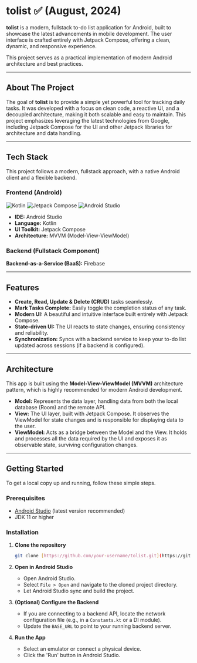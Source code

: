 # tolist ✅ (August, 2024)

**tolist** is a modern, fullstack to-do list application for Android, built to showcase the latest advancements in mobile development. The user interface is crafted entirely with Jetpack Compose, offering a clean, dynamic, and responsive experience.

This project serves as a practical implementation of modern Android architecture and best practices.

---

## About The Project

The goal of **tolist** is to provide a simple yet powerful tool for tracking daily tasks. It was developed with a focus on clean code, a reactive UI, and a decoupled architecture, making it both scalable and easy to maintain. This project emphasizes leveraging the latest technologies from Google, including Jetpack Compose for the UI and other Jetpack libraries for architecture and data handling.

---

## Tech Stack

This project follows a modern, fullstack approach, with a native Android client and a flexible backend.

### **Frontend (Android)**
![Kotlin](https://img.shields.io/badge/kotlin-%237F52FF.svg?style=for-the-badge&logo=kotlin&logoColor=white)
![Jetpack Compose](https://img.shields.io/badge/Jetpack%20Compose-000?style=for-the-badge&logo=jetpackcompose&logoColor=4285F4)
![Android Studio](https://img.shields.io/badge/Android%20Studio-3DDC84.svg?style=for-the-badge&logo=android-studio&logoColor=white)

* **IDE:** Android Studio
* **Language:** Kotlin
* **UI Toolkit:** Jetpack Compose
* **Architecture:** MVVM (Model-View-ViewModel)

### **Backend (Fullstack Component)**

**Backend-as-a-Service (BaaS):** Firebase

---

## Features

* **Create, Read, Update & Delete (CRUD)** tasks seamlessly.
* **Mark Tasks Complete:** Easily toggle the completion status of any task.
* **Modern UI:** A beautiful and intuitive interface built entirely with Jetpack Compose.
* **State-driven UI:** The UI reacts to state changes, ensuring consistency and reliability.
* **Synchronization:** Syncs with a backend service to keep your to-do list updated across sessions (if a backend is configured).

---

## Architecture

This app is built using the **Model-View-ViewModel (MVVM)** architecture pattern, which is highly recommended for modern Android development.

* **Model:** Represents the data layer, handling data from both the local database (Room) and the remote API.
* **View:** The UI layer, built with Jetpack Compose. It observes the ViewModel for state changes and is responsible for displaying data to the user.
* **ViewModel:** Acts as a bridge between the Model and the View. It holds and processes all the data required by the UI and exposes it as observable state, surviving configuration changes.

---

## Getting Started

To get a local copy up and running, follow these simple steps.

### **Prerequisites**

* [Android Studio](https://developer.android.com/studio) (latest version recommended)
* JDK 11 or higher

### **Installation**

1.  **Clone the repository**
    ```sh
    git clone [https://github.com/your-username/tolist.git](https://github.com/your-username/tolist.git)
    ```

2.  **Open in Android Studio**
    * Open Android Studio.
    * Select `File > Open` and navigate to the cloned project directory.
    * Let Android Studio sync and build the project.

3.  **(Optional) Configure the Backend**
    * If you are connecting to a backend API, locate the network configuration file (e.g., in a `Constants.kt` or a DI module).
    * Update the `BASE_URL` to point to your running backend server.

4.  **Run the App**
    * Select an emulator or connect a physical device.
    * Click the 'Run' button in Android Studio.

